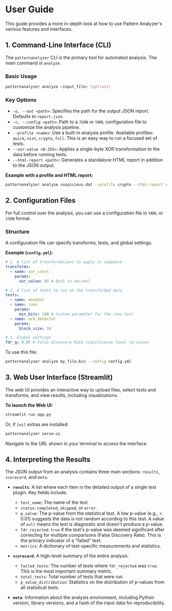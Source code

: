 # User Guide

This guide provides a more in-depth look at how to use Pattern Analyzer's various features and interfaces.

## 1. Command-Line Interface (CLI)

The `patternanalyzer` CLI is the primary tool for automated analysis. The main command is `analyze`.

### Basic Usage

```bash
patternanalyzer analyze <input_file> [options]
```

### Key Options

- `-o, --out <path>`: Specifies the path for the output JSON report. Defaults to `report.json`.
- `-c, --config <path>`: Path to a `JSON` or `YAML` configuration file to customize the analysis pipeline.
- `--profile <name>`: Use a built-in analysis profile. Available profiles: `quick`, `nist`, `crypto`, `full`. This is an easy way to run a focused set of tests.
- `--xor-value <0-255>`: Applies a single-byte XOR transformation to the data before running tests.
- `--html-report <path>`: Generates a standalone HTML report in addition to the JSON output.

**Example with a profile and HTML report:**
```bash
patternanalyzer analyze suspicious.dat --profile crypto --html-report report.html
```

## 2. Configuration Files

For full control over the analysis, you can use a configuration file in `YAML` or `JSON` format.

### Structure

A configuration file can specify transforms, tests, and global settings.

**Example (`config.yml`):**
```yaml
# 1. A list of transformations to apply in sequence
transforms:
  - name: xor_const
    params:
      xor_value: 85 # 0x55 in decimal

# 2. A list of tests to run on the transformed data
tests:
  - name: monobit
  - name: runs
    params:
      min_bits: 100 # Custom parameter for the runs test
  - name: ecb_detector
    params:
      block_size: 16

# 3. Global settings
fdr_q: 0.05 # False Discovery Rate significance level (q-value)
```

To use this file:
```bash
patternanalyzer analyze my_file.bin --config config.yml
```

## 3. Web User Interface (Streamlit)

The web UI provides an interactive way to upload files, select tests and transforms, and view results, including visualizations.

**To launch the Web UI:**
```bash
streamlit run app.py
```
Or, if `[ui]` extras are installed:
```bash
patternanalyzer serve-ui
```

Navigate to the URL shown in your terminal to access the interface.

## 4. Interpreting the Results

The JSON output from an analysis contains three main sections: `results`, `scorecard`, and `meta`.

- **`results`**: A list where each item is the detailed output of a single test plugin. Key fields include:
  - `test_name`: The name of the test.
  - `status`: `completed`, `skipped`, or `error`.
  - `p_value`: The p-value from the statistical test. A low p-value (e.g., < 0.01) suggests the data is not random according to this test. A value of `null` means the test is diagnostic and doesn't produce a p-value.
  - `fdr_rejected`: `true` if the test's p-value was deemed significant after correcting for multiple comparisons (False Discovery Rate). This is the primary indicator of a "failed" test.
  - `metrics`: A dictionary of test-specific measurements and statistics.

- **`scorecard`**: A high-level summary of the entire analysis.
  - `failed_tests`: The number of tests where `fdr_rejected` was `true`. This is the most important summary metric.
  - `total_tests`: Total number of tests that were run.
  - `p_value_distribution`: Statistics on the distribution of p-values from all statistical tests.

- **`meta`**: Information about the analysis environment, including Python version, library versions, and a hash of the input data for reproducibility.